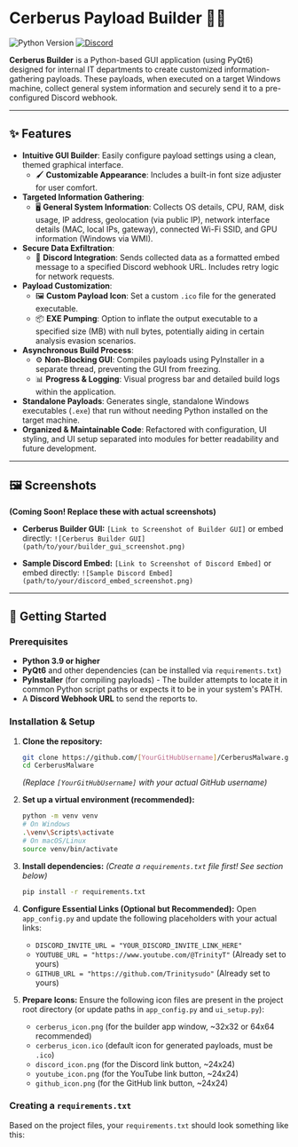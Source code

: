 # Cerberus Payload Builder 🐍🔧

![Python Version](https://img.shields.io/badge/python-3.9%2B-blue.svg)
[![Discord](https://img.shields.io/discord/YOUR_SERVER_ID?label=Discord&logo=discord&logoColor=white&color=7289DA&style=for-the-badge)](https://discord.gg/YOUR_DISCORD_INVITE_CODE)
<!-- Replace YOUR_SERVER_ID and YOUR_DISCORD_INVITE_CODE -->
<!-- You can generate more badges here: https://shields.io/ -->

**Cerberus Builder** is a Python-based GUI application (using PyQt6) designed for internal IT departments to create customized information-gathering payloads. These payloads, when executed on a target Windows machine, collect general system information and securely send it to a pre-configured Discord webhook.

---

## ✨ Features

*   **Intuitive GUI Builder**: Easily configure payload settings using a clean, themed graphical interface.
    *   🖌️ **Customizable Appearance**: Includes a built-in font size adjuster for user comfort.
*   **Targeted Information Gathering**:
    *   🖥️ **General System Information**: Collects OS details, CPU, RAM, disk usage, IP address, geolocation (via public IP), network interface details (MAC, local IPs, gateway), connected Wi-Fi SSID, and GPU information (Windows via WMI).
*   **Secure Data Exfiltration**:
    *   💬 **Discord Integration**: Sends collected data as a formatted embed message to a specified Discord webhook URL. Includes retry logic for network requests.
*   **Payload Customization**:
    *   🖼️ **Custom Payload Icon**: Set a custom `.ico` file for the generated executable.
    *   📦 **EXE Pumping**: Option to inflate the output executable to a specified size (MB) with null bytes, potentially aiding in certain analysis evasion scenarios.
*   **Asynchronous Build Process**:
    *   ⚙️ **Non-Blocking GUI**: Compiles payloads using PyInstaller in a separate thread, preventing the GUI from freezing.
    *   📊 **Progress & Logging**: Visual progress bar and detailed build logs within the application.
*   **Standalone Payloads**: Generates single, standalone Windows executables (`.exe`) that run without needing Python installed on the target machine.
*   **Organized & Maintainable Code**: Refactored with configuration, UI styling, and UI setup separated into modules for better readability and future development.

---

## 🖼️ Screenshots

**(Coming Soon! Replace these with actual screenshots)**

*   **Cerberus Builder GUI:**
    `[Link to Screenshot of Builder GUI]` or embed directly:
    `![Cerberus Builder GUI](path/to/your/builder_gui_screenshot.png)`

*   **Sample Discord Embed:**
    `[Link to Screenshot of Discord Embed]` or embed directly:
    `![Sample Discord Embed](path/to/your/discord_embed_screenshot.png)`

---

## 🚀 Getting Started

### Prerequisites

*   **Python 3.9 or higher**
*   **PyQt6** and other dependencies (can be installed via `requirements.txt`)
*   **PyInstaller** (for compiling payloads) - The builder attempts to locate it in common Python script paths or expects it to be in your system's PATH.
*   A **Discord Webhook URL** to send the reports to.

### Installation & Setup

1.  **Clone the repository:**
    ```bash
    git clone https://github.com/[YourGitHubUsername]/CerberusMalware.git
    cd CerberusMalware
    ```
    *(Replace `[YourGitHubUsername]` with your actual GitHub username)*

2.  **Set up a virtual environment (recommended):**
    ```bash
    python -m venv venv
    # On Windows
    .\venv\Scripts\activate
    # On macOS/Linux
    source venv/bin/activate
    ```

3.  **Install dependencies:**
    *(Create a `requirements.txt` file first! See section below)*
    ```bash
    pip install -r requirements.txt
    ```

4.  **Configure Essential Links (Optional but Recommended):**
    Open `app_config.py` and update the following placeholders with your actual links:
    *   `DISCORD_INVITE_URL = "YOUR_DISCORD_INVITE_LINK_HERE"`
    *   `YOUTUBE_URL = "https://www.youtube.com/@TrinityT"` (Already set to yours)
    *   `GITHUB_URL = "https://github.com/Trinitysudo"` (Already set to yours)

5.  **Prepare Icons:**
    Ensure the following icon files are present in the project root directory (or update paths in `app_config.py` and `ui_setup.py`):
    *   `cerberus_icon.png` (for the builder app window, ~32x32 or 64x64 recommended)
    *   `cerberus_icon.ico` (default icon for generated payloads, must be `.ico`)
    *   `discord_icon.png` (for the Discord link button, ~24x24)
    *   `youtube_icon.png` (for the YouTube link button, ~24x24)
    *   `github_icon.png` (for the GitHub link button, ~24x24)

### Creating a `requirements.txt`

Based on the project files, your `requirements.txt` should look something like this:
